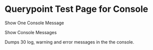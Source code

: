 Querypoint Test Page for Console
================================

Show One Console Message

Show Console Messages

Dumps 30 log, warning and error messages in the the console.

